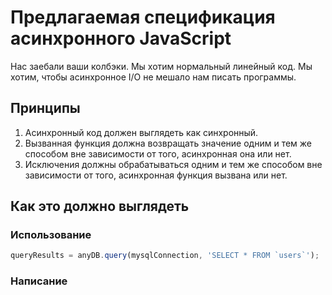 # Предлагаемая спецификация асинхронного JavaScript

Нас заебали ваши колбэки. Мы хотим нормальный линейный код. Мы хотим, чтобы асинхронное I/O не мешало нам писать программы.

## Принципы

1. Асинхронный код должен выглядеть как синхронный.
2. Вызванная функция должна возвращать значение одним и тем же способом вне зависимости от того, асинхронная она или нет.
3. Исключения должны обрабатываться одним и тем же способом вне зависимости от того, асинхронная функция вызвана или нет.

## Как это должно выглядеть

### Использование

```javascript
queryResults = anyDB.query(mysqlConnection, 'SELECT * FROM `users`');
```

### Написание
